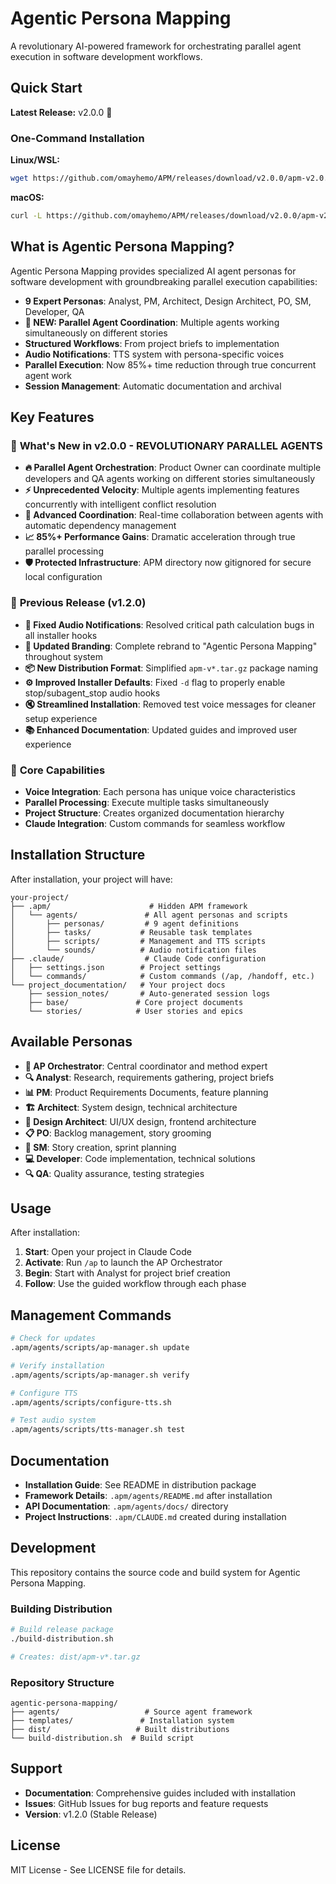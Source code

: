 # Agentic Persona Mapping

A revolutionary AI-powered framework for orchestrating parallel agent execution in software development workflows.

## Quick Start

**Latest Release:** v2.0.0 🚀

### One-Command Installation

**Linux/WSL:**
```bash
wget https://github.com/omayhemo/APM/releases/download/v2.0.0/apm-v2.0.0.tar.gz && tar -xzf apm-v2.0.0.tar.gz && cd apm-v2.0.0 && ./templates/install.sh
```

**macOS:**
```bash
curl -L https://github.com/omayhemo/APM/releases/download/v2.0.0/apm-v2.0.0.tar.gz -o apm-v2.0.0.tar.gz && tar -xzf apm-v2.0.0.tar.gz && cd apm-v2.0.0 && ./templates/install.sh
```

## What is Agentic Persona Mapping?

Agentic Persona Mapping provides specialized AI agent personas for software development with groundbreaking parallel execution capabilities:

- **9 Expert Personas**: Analyst, PM, Architect, Design Architect, PO, SM, Developer, QA
- **🎯 NEW: Parallel Agent Coordination**: Multiple agents working simultaneously on different stories
- **Structured Workflows**: From project briefs to implementation
- **Audio Notifications**: TTS system with persona-specific voices  
- **Parallel Execution**: Now 85%+ time reduction through true concurrent agent work
- **Session Management**: Automatic documentation and archival

## Key Features

### 🚀 **What's New in v2.0.0 - REVOLUTIONARY PARALLEL AGENTS**
- **🔥 Parallel Agent Orchestration**: Product Owner can coordinate multiple developers and QA agents working on different stories simultaneously
- **⚡ Unprecedented Velocity**: Multiple agents implementing features concurrently with intelligent conflict resolution
- **🎪 Advanced Coordination**: Real-time collaboration between agents with automatic dependency management
- **📈 85%+ Performance Gains**: Dramatic acceleration through true parallel processing
- **🛡️ Protected Infrastructure**: APM directory now gitignored for secure local configuration

### 🔄 **Previous Release (v1.2.0)**
- **🔧 Fixed Audio Notifications**: Resolved critical path calculation bugs in all installer hooks
- **🎨 Updated Branding**: Complete rebrand to "Agentic Persona Mapping" throughout system
- **📦 New Distribution Format**: Simplified `apm-v*.tar.gz` package naming
- **⚙️ Improved Installer Defaults**: Fixed `-d` flag to properly enable stop/subagent_stop audio hooks
- **🔇 Streamlined Installation**: Removed test voice messages for cleaner setup experience
- **📚 Enhanced Documentation**: Updated guides and improved user experience

### 🎯 **Core Capabilities**
- **Voice Integration**: Each persona has unique voice characteristics
- **Parallel Processing**: Execute multiple tasks simultaneously
- **Project Structure**: Creates organized documentation hierarchy
- **Claude Integration**: Custom commands for seamless workflow

## Installation Structure

After installation, your project will have:

```
your-project/
├── .apm/                      # Hidden APM framework
│   └── agents/               # All agent personas and scripts
│       ├── personas/         # 9 agent definitions  
│       ├── tasks/           # Reusable task templates
│       ├── scripts/         # Management and TTS scripts
│       └── sounds/          # Audio notification files
├── .claude/                  # Claude Code configuration
│   ├── settings.json        # Project settings
│   └── commands/            # Custom commands (/ap, /handoff, etc.)
└── project_documentation/   # Your project docs
    ├── session_notes/       # Auto-generated session logs
    ├── base/               # Core project documents
    └── stories/            # User stories and epics
```

## Available Personas

- **🎯 AP Orchestrator**: Central coordinator and method expert
- **🔍 Analyst**: Research, requirements gathering, project briefs  
- **📊 PM**: Product Requirements Documents, feature planning
- **🏗️ Architect**: System design, technical architecture
- **🎨 Design Architect**: UI/UX design, frontend architecture
- **📋 PO**: Backlog management, story grooming
- **🏃 SM**: Story creation, sprint planning
- **💻 Developer**: Code implementation, technical solutions
- **🔍 QA**: Quality assurance, testing strategies

## Usage

After installation:

1. **Start**: Open your project in Claude Code
2. **Activate**: Run `/ap` to launch the AP Orchestrator
3. **Begin**: Start with Analyst for project brief creation
4. **Follow**: Use the guided workflow through each phase

## Management Commands

```bash
# Check for updates
.apm/agents/scripts/ap-manager.sh update

# Verify installation
.apm/agents/scripts/ap-manager.sh verify

# Configure TTS
.apm/agents/scripts/configure-tts.sh

# Test audio system
.apm/agents/scripts/tts-manager.sh test
```

## Documentation

- **Installation Guide**: See README in distribution package
- **Framework Details**: `.apm/agents/README.md` after installation
- **API Documentation**: `.apm/agents/docs/` directory
- **Project Instructions**: `.apm/CLAUDE.md` created during installation

## Development

This repository contains the source code and build system for Agentic Persona Mapping.

### Building Distribution

```bash
# Build release package
./build-distribution.sh

# Creates: dist/apm-v*.tar.gz
```

### Repository Structure

```
agentic-persona-mapping/
├── agents/                   # Source agent framework
├── templates/               # Installation system
├── dist/                   # Built distributions
└── build-distribution.sh  # Build script
```

## Support

- **Documentation**: Comprehensive guides included with installation
- **Issues**: GitHub Issues for bug reports and feature requests
- **Version**: v1.2.0 (Stable Release)

## License

MIT License - See LICENSE file for details.